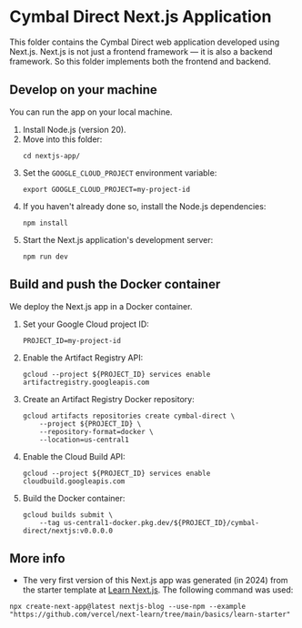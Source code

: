 # Cymbal Direct Next.js Application

This folder contains the Cymbal Direct web application developed using Next.js.
Next.js is not just a frontend framework — it is also a backend framework.
So this folder implements both the frontend and backend.

## Develop on your machine

You can run the app on your local machine.

1. Install Node.js (version 20).
2. Move into this folder:
   ```
   cd nextjs-app/
   ```
3. Set the `GOOGLE_CLOUD_PROJECT` environment variable:
   ```
   export GOOGLE_CLOUD_PROJECT=my-project-id
   ```
4. If you haven't already done so, install the Node.js dependencies:
   ```
   npm install
   ```
5. Start the Next.js application's development server:
   ```
   npm run dev
   ```

## Build and push the Docker container

We deploy the Next.js app in a Docker container.

1. Set your Google Cloud project ID:
   ```
   PROJECT_ID=my-project-id
   ```
1. Enable the Artifact Registry API:
   ```
   gcloud --project ${PROJECT_ID} services enable artifactregistry.googleapis.com
   ```
1. Create an Artifact Registry Docker repository:
   ```
   gcloud artifacts repositories create cymbal-direct \
       --project ${PROJECT_ID} \
       --repository-format=docker \
       --location=us-central1
   ```
1. Enable the Cloud Build API:
   ```
   gcloud --project ${PROJECT_ID} services enable cloudbuild.googleapis.com
   ```
1. Build the Docker container:
   ```
   gcloud builds submit \
       --tag us-central1-docker.pkg.dev/${PROJECT_ID}/cymbal-direct/nextjs:v0.0.0.0
   ```

## More info

* The very first version of this Next.js app was generated (in 2024) from the starter template at [Learn Next.js](https://nextjs.org/learn). The following command was used:
```
npx create-next-app@latest nextjs-blog --use-npm --example "https://github.com/vercel/next-learn/tree/main/basics/learn-starter"
```
